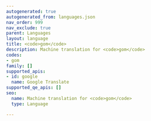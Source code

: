 ```yaml
---
autogenerated: true
autogenerated_from: languages.json
nav_order: 999
nav_exclude: true
parent: Languages
layout: language
title: <code>gom</code>
description: Machine translation for <code>gom</code>
codes:
- gom
family: []
supported_apis:
- id: google
  name: Google Translate
supported_qe_apis: []
seo:
  name: Machine translation for <code>gom</code>
  type: Language

---
```


